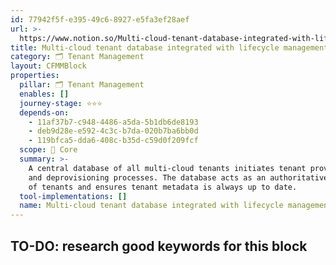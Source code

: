 ```yaml
---
id: 77942f5f-e395-49c6-8927-e5fa3ef28aef
url: >-
  https://www.notion.so/Multi-cloud-tenant-database-integrated-with-lifecycle-management-77942f5fe39549c68927e5fa3ef28aef
title: Multi-cloud tenant database integrated with lifecycle management
category: 🗂 Tenant Management
layout: CFMMBlock
properties:
  pillar: 🗂 Tenant Management
  enables: []
  journey-stage: ⭐️⭐️⭐️
  depends-on:
    - 11af37b7-c948-4486-a5da-5b1db6de8193
    - deb9d28e-e592-4c3c-b7da-020b7ba6bb0d
    - 119bfca5-dda6-408c-b35d-c59d0f209fcf
  scope: 🏢 Core
  summary: >-
    A central database of all multi-cloud tenants initiates tenant provisioning
    and deprovisioning processes. The database acts as an authoritative source
    of tenants and ensures tenant metadata is always up to date.
  tool-implementations: []
  name: Multi-cloud tenant database integrated with lifecycle management
---
```


## TO-DO: research good keywords for this block